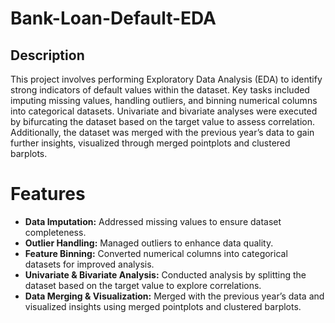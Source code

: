 # Bank-Loan-Default-EDA

## Description
This project involves performing Exploratory Data Analysis (EDA) to identify strong indicators of default values within the dataset. Key tasks included imputing missing values, handling outliers, and binning numerical columns into categorical datasets. Univariate and bivariate analyses were executed by bifurcating the dataset based on the target value to assess correlation. Additionally, the dataset was merged with the previous year’s data to gain further insights, visualized through merged pointplots and clustered barplots.

# Features
- **Data Imputation:** Addressed missing values to ensure dataset completeness.
- **Outlier Handling:** Managed outliers to enhance data quality.
- **Feature Binning:** Converted numerical columns into categorical datasets for improved analysis.
- **Univariate & Bivariate Analysis:** Conducted analysis by splitting the dataset based on the target value to explore correlations.
- **Data Merging & Visualization:** Merged with the previous year’s data and visualized insights using merged pointplots and clustered barplots.
